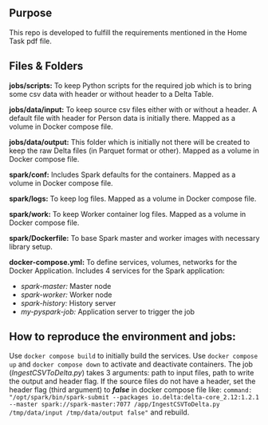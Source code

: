 ## Purpose

This repo is developed to fulfill the requirements mentioned in the Home Task pdf file.

## Files & Folders

**jobs/scripts:** To keep Python scripts for the required job which is to bring some csv data with header or without header to a Delta Table.

**jobs/data/input:** To keep source csv files either with or without a header. A default file with header for Person data is initially there. Mapped as a volume in Docker compose file.

**jobs/data/output:** This folder which is initially not there will be created to keep the raw Delta files (in Parquet format or other). Mapped as a volume in Docker compose file.

**spark/conf:** Includes Spark defaults for the containers. Mapped as a volume in Docker compose file.

**spark/logs:** To keep log files. Mapped as a volume in Docker compose file.

**spark/work:** To keep Worker container log files. Mapped as a volume in Docker compose file.

**spark/Dockerfile:** To base Spark master and worker images with necessary library setup.

**docker-compose.yml:** To define services, volumes, networks for the Docker Application. 
Includes 4 services for the Spark application:
- *spark-master:* Master node
- *spark-worker:* Worker node
- *spark-history:* History server
- *my-pyspark-job:* Application server to trigger the job

## How to reproduce the environment and jobs:
Use `docker compose build` to initially build the services.
Use `docker compose up` and `docker compose down` to activate and deactivate containers.
The job (*IngestCSVToDelta.py*) takes 3 arguments: path to input files, path to write the output and header flag.
If the source files do not have a header, set the header flag (third argument) to ***false*** in docker compose file like:
`command: "/opt/spark/bin/spark-submit --packages io.delta:delta-core_2.12:1.2.1 --master spark://spark-master:7077 /app/IngestCSVToDelta.py /tmp/data/input /tmp/data/output false"` and rebuild.